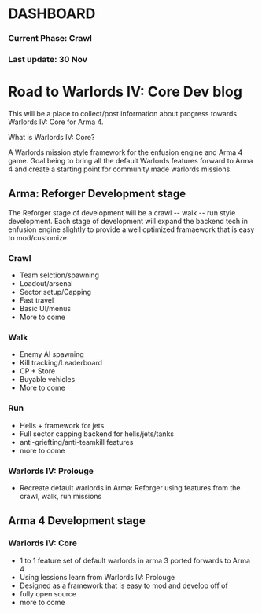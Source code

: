 # DASHBOARD

### Current Phase: Crawl

### Last update: 30 Nov



# Road to Warlords IV: Core Dev blog

This will be a place to collect/post information about progress towards Warlords IV: Core for Arma 4. 

What is Warlords IV: Core?

A Warlords mission style framework for the enfusion engine and Arma 4 game. Goal being to bring all the default Warlords features forward to Arma 4 and create a starting point for community made warlords missions. 

## Arma: Reforger Development stage

The Reforger stage of development will be a crawl -- walk -- run style development. Each stage of development will expand the backend tech in enfusion engine slightly to provide a well optimized framaework that is easy to mod/customize. 

### Crawl
- Team selction/spawning
- Loadout/arsenal 
- Sector setup/Capping
- Fast travel
- Basic UI/menus
- More to come

### Walk
- Enemy AI spawning
- Kill tracking/Leaderboard
- CP + Store
- Buyable vehicles
- More to come

### Run
- Helis + framework for jets
- Full sector capping backend for helis/jets/tanks
- anti-griefting/anti-teamkill features 
- more to come


### Warlords IV: Prolouge
- Recreate default warlords in Arma: Reforger using features from the crawl, walk, run missions

## Arma 4 Development stage

### Warlords IV: Core
- 1 to 1 feature set of default warlords in arma 3 ported forwards to Arma 4
- Using lessions learn from Warlords IV: Prolouge
- Designed as a framework that is easy to mod and develop off of
- fully open source
- more to come

